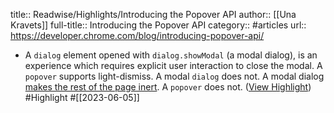 title:: Readwise/Highlights/Introducing the Popover API
author:: [[Una Kravets]]
full-title:: Introducing the Popover API
category:: #articles
url:: https://developer.chrome.com/blog/introducing-popover-api/

- A `dialog` element opened with `dialog.showModal` (a modal dialog), is an experience which requires explicit user interaction to close the modal. A `popover` supports light-dismiss. A modal `dialog` does not. A modal dialog [makes the rest of the page inert](https://developer.chrome.com/articles/inert/). A `popover` does not. ([View Highlight](https://read.readwise.io/read/01h25nt5x2x49hddh4v00ym216)) #Highlight #[[2023-06-05]]